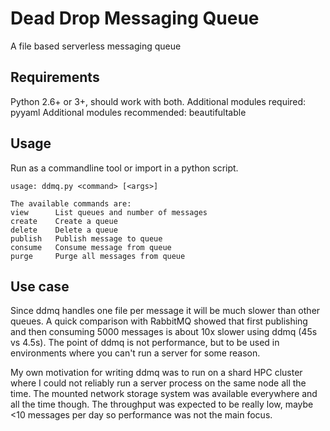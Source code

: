 # Dead Drop Messaging Queue
A file based serverless messaging queue

## Requirements
Python 2.6+ or 3+, should work with both. 
Additional modules required: pyyaml
Additional modules recommended: beautifultable

## Usage
Run as a commandline tool or import in a python script.

```
usage: ddmq.py <command> [<args>]

The available commands are:
view      List queues and number of messages
create    Create a queue
delete    Delete a queue
publish   Publish message to queue
consume   Consume message from queue
purge     Purge all messages from queue
```

## Use case
Since ddmq handles one file per message it will be much slower than other queues. A quick comparison with RabbitMQ showed that first publishing and then consuming 5000 messages is about 10x slower using ddmq (45s vs 4.5s). The point of ddmq is not performance, but to be used in environments where you can't run a server for some reason.

My own motivation for writing ddmq was to run on a shard HPC cluster where I could not reliably run a server process on the same node all the time. The mounted network storage system was available everywhere and all the time though. The throughput was expected to be really low, maybe <10 messages per day so performance was not the main focus.